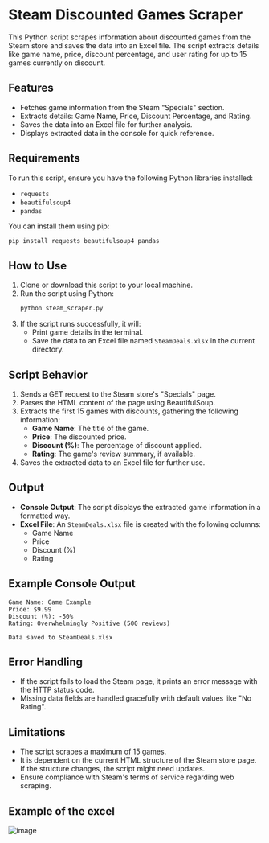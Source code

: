 # Steam Discounted Games Scraper

This Python script scrapes information about discounted games from the Steam store and saves the data into an Excel file. The script extracts details like game name, price, discount percentage, and user rating for up to 15 games currently on discount.

## Features
- Fetches game information from the Steam "Specials" section.
- Extracts details: Game Name, Price, Discount Percentage, and Rating.
- Saves the data into an Excel file for further analysis.
- Displays extracted data in the console for quick reference.

## Requirements
To run this script, ensure you have the following Python libraries installed:
- `requests`
- `beautifulsoup4`
- `pandas`

You can install them using pip:
```bash
pip install requests beautifulsoup4 pandas
```

## How to Use
1. Clone or download this script to your local machine.
2. Run the script using Python:
   ```bash
   python steam_scraper.py
   ```
3. If the script runs successfully, it will:
   - Print game details in the terminal.
   - Save the data to an Excel file named `SteamDeals.xlsx` in the current directory.

## Script Behavior
1. Sends a GET request to the Steam store's "Specials" page.
2. Parses the HTML content of the page using BeautifulSoup.
3. Extracts the first 15 games with discounts, gathering the following information:
   - **Game Name**: The title of the game.
   - **Price**: The discounted price.
   - **Discount (%)**: The percentage of discount applied.
   - **Rating**: The game's review summary, if available.
4. Saves the extracted data to an Excel file for further use.

## Output
- **Console Output**: The script displays the extracted game information in a formatted way.
- **Excel File**: An `SteamDeals.xlsx` file is created with the following columns:
  - Game Name
  - Price
  - Discount (%)
  - Rating

## Example Console Output
```plaintext
Game Name: Game Example
Price: $9.99
Discount (%): -50%
Rating: Overwhelmingly Positive (500 reviews)

Data saved to SteamDeals.xlsx
```

## Error Handling
- If the script fails to load the Steam page, it prints an error message with the HTTP status code.
- Missing data fields are handled gracefully with default values like "No Rating".

## Limitations
- The script scrapes a maximum of 15 games.
- It is dependent on the current HTML structure of the Steam store page. If the structure changes, the script might need updates.
- Ensure compliance with Steam's terms of service regarding web scraping.

## Example of the excel
![image](https://github.com/user-attachments/assets/18a384aa-f61b-43a4-84b8-7e78b46e9728)



